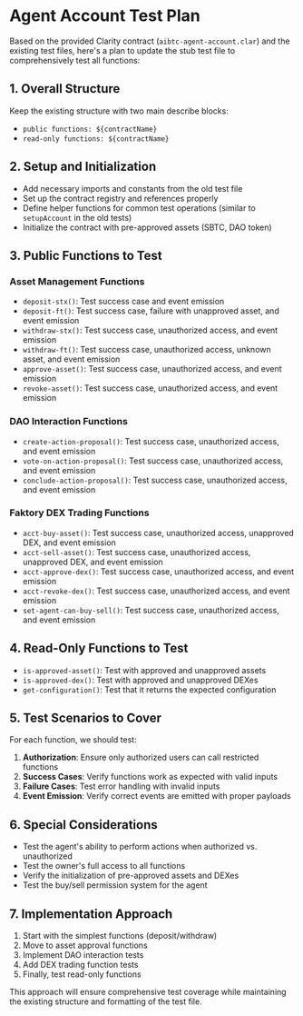 # Agent Account Test Plan

Based on the provided Clarity contract (`aibtc-agent-account.clar`) and the existing test files, here's a plan to update the stub test file to comprehensively test all functions:

## 1. Overall Structure

Keep the existing structure with two main describe blocks:
- `public functions: ${contractName}`
- `read-only functions: ${contractName}`

## 2. Setup and Initialization

- Add necessary imports and constants from the old test file
- Set up the contract registry and references properly
- Define helper functions for common test operations (similar to `setupAccount` in the old tests)
- Initialize the contract with pre-approved assets (SBTC, DAO token)

## 3. Public Functions to Test

### Asset Management Functions
- `deposit-stx()`: Test success case and event emission
- `deposit-ft()`: Test success case, failure with unapproved asset, and event emission
- `withdraw-stx()`: Test success case, unauthorized access, and event emission
- `withdraw-ft()`: Test success case, unauthorized access, unknown asset, and event emission
- `approve-asset()`: Test success case, unauthorized access, and event emission
- `revoke-asset()`: Test success case, unauthorized access, and event emission

### DAO Interaction Functions
- `create-action-proposal()`: Test success case, unauthorized access, and event emission
- `vote-on-action-proposal()`: Test success case, unauthorized access, and event emission
- `conclude-action-proposal()`: Test success case, unauthorized access, and event emission

### Faktory DEX Trading Functions
- `acct-buy-asset()`: Test success case, unauthorized access, unapproved DEX, and event emission
- `acct-sell-asset()`: Test success case, unauthorized access, unapproved DEX, and event emission
- `acct-approve-dex()`: Test success case, unauthorized access, and event emission
- `acct-revoke-dex()`: Test success case, unauthorized access, and event emission
- `set-agent-can-buy-sell()`: Test success case, unauthorized access, and event emission

## 4. Read-Only Functions to Test

- `is-approved-asset()`: Test with approved and unapproved assets
- `is-approved-dex()`: Test with approved and unapproved DEXes
- `get-configuration()`: Test that it returns the expected configuration

## 5. Test Scenarios to Cover

For each function, we should test:
1. **Authorization**: Ensure only authorized users can call restricted functions
2. **Success Cases**: Verify functions work as expected with valid inputs
3. **Failure Cases**: Test error handling with invalid inputs
4. **Event Emission**: Verify correct events are emitted with proper payloads

## 6. Special Considerations

- Test the agent's ability to perform actions when authorized vs. unauthorized
- Test the owner's full access to all functions
- Verify the initialization of pre-approved assets and DEXes
- Test the buy/sell permission system for the agent

## 7. Implementation Approach

1. Start with the simplest functions (deposit/withdraw)
2. Move to asset approval functions
3. Implement DAO interaction tests
4. Add DEX trading function tests
5. Finally, test read-only functions

This approach will ensure comprehensive test coverage while maintaining the existing structure and formatting of the test file.
